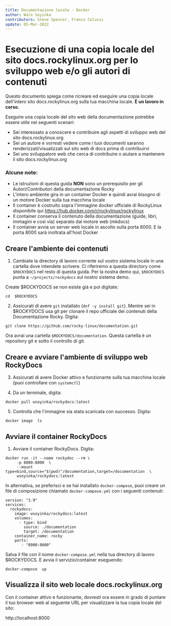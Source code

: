 ```yaml
---
title: Documentazione locale - Docker
author: Wale Soyinka
contributors: Steve Spencer, Franco Colussi
update: 05-Mar-2022
---
```


# Esecuzione di una copia locale del sito docs.rockylinux.org per lo sviluppo web e/o gli autori di contenuti

Questo documento spiega come ricreare ed eseguire una copia locale dell'intero sito docs.rockylinux.org sulla tua macchina locale. **È un lavoro in corso.**

Eseguire una copia locale del sito web della documentazione potrebbe essere utile nei seguenti scenari:

* Sei interessato a conoscere e contribuire agli aspetti di sviluppo web del sito docs.rockylinux.org
* Sei un autore e vorresti vedere come i tuoi documenti saranno renderizzati/visualizzati sul sito web di docs prima di contribuirvi
* Sei uno sviluppatore web che cerca di contribuire o aiutare a mantenere il sito docs.rockylinux.org


### Alcune note:

* Le istruzioni di questa guida **NON** sono un prerequisito per gli Autori/Contributori della documentazione Rocky
* L'intero ambiente gira in un container Docker e quindi avrai bisogno di un motore Docker sulla tua macchina locale
* Il container è costruito sopra l'immagine docker ufficiale di RockyLinux disponibile qui https://hub.docker.com/r/rockylinux/rockylinux
* Il container conserva il contenuto della documentazione (guide, libri, immagini e così via) separato dal motore web (mkdocs)
* Il container avvia un server web locale in ascolto sulla porta 8000.  E la porta 8000 sarà inoltrata all'host Docker


## Creare l'ambiente dei contenuti

1. Cambiate la directory di lavoro corrente sul vostro sistema locale in una cartella dove intendete scrivere. Ci riferiremo a questa directory come `$ROCKYDOCS` nel resto di questa guida.  Per la nostra demo qui, `$ROCKYDOCS` punta a `~/projects/rockydocs` sul nostro sistema demo.

Create $ROCKYDOCS se non esiste già e poi digitate:

```
cd  $ROCKYDOCS
```

2. Assicurati di avere `git` installato (`dnf -y install git`).  Mentre sei in $ROCKYDOCS usa git per clonare il repo ufficiale dei contenuti della Documentazione Rocky. Digita:

```
git clone https://github.com/rocky-linux/documentation.git
```

Ora avrai una cartella `$ROCKYDOCS/documentation`. Questa cartella è un repository git e sotto il controllo di git.


## Creare e avviare l'ambiente di sviluppo web RockyDocs

3.  Assicurati di avere Docker attivo e funzionante sulla tua macchina locale (puoi controllare con `systemctl`)

4. Da un terminale, digita:

```
docker pull wsoyinka/rockydocs:latest
```

5. Controlla che l'immagine sia stata scaricata con successo. Digita:

```
docker image  ls
```

## Avviare il container RockyDocs

1. Avviare il container RockyDocs. Digita:

```
docker run -it --name rockydoc --rm \
     -p 8000:8000  \
     --mount type=bind,source="$(pwd)"/documentation,target=/documentation  \
     wsoyinka/rockydocs:latest

```


In alternativa, se preferisci e se hai installato `docker-compose`, puoi creare un file di composizione chiamato `docker-compose.yml` con i seguenti contenuti:

```
version: "3.9"
services:
  rockydocs:
    image: wsoyinka/rockydocs:latest
    volumes:
      - type: bind
        source: ./documentation
        target: /documentation
    container_name: rocky
    ports:
       - "8000:8000"

```

Salva il file con il nome `docker-compose.yml` nella tua directory di lavoro $ROCKYDOCS.  E avvia il servizio/container eseguendo:

```
docker-compose  up
```


## Visualizza il sito web locale docs.rockylinux.org

Con il container attivo e funzionante, dovresti ora essere in grado di puntare il tuo browser web al seguente URL per visualizzare la tua copia locale del sito:

http://localhost:8000
